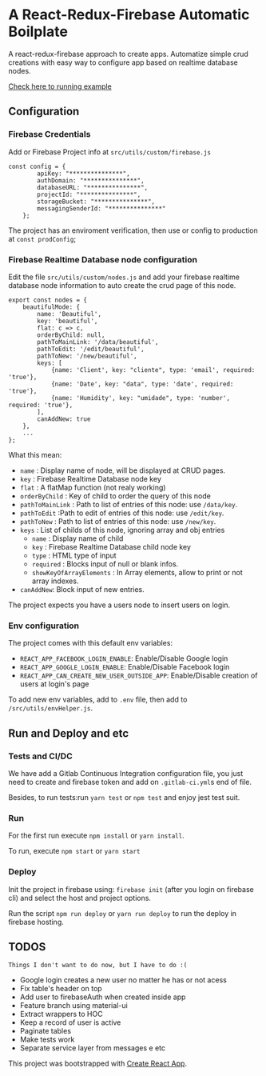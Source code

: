 # A React-Redux-Firebase Automatic Boilplate

A react-redux-firebase approach to create apps. Automatize simple crud creations with easy way to configure app based on realtime database nodes.

[Check here to running example](https://react-redux-firebase-ex.firebaseapp.com)

## Configuration

### Firebase Credentials

Add or Firebase Project info at `src/utils/custom/firebase.js`

```
const config = {
        apiKey: "***************",
        authDomain: "***************",
        databaseURL: "***************",
        projectId: "***************",
        storageBucket: "***************",
        messagingSenderId: "***************"
    };
```

The project has an enviroment verification, then use or config to production at `const prodConfig`;

### Firebase Realtime Database node configuration

Edit the file `src/utils/custom/nodes.js` and add your firebase realtime database node information to auto create the crud page of this node.

```
export const nodes = {
    beautifulMode: {
        name: 'Beautiful',
        key: 'beautiful',
        flat: c => c,
        orderByChild: null,
        pathToMainLink: '/data/beautiful',
        pathToEdit: '/edit/beautiful',
        pathToNew: '/new/beautiful',
        keys: [
            {name: 'Client', key: "cliente", type: 'email', required: 'true'},
            {name: 'Date', key: "data", type: 'date', required: 'true'},
            {name: 'Humidity', key: "umidade", type: 'number', required: 'true'},
        ],
        canAddNew: true
    },
    ...
};
```

What this mean:

- `name` : Display name of node, will be displayed at CRUD pages.
- `key` : Firebase Realtime Database node key
- `flat` : A flatMap function (not realy working)
- `orderByChild` : Key of child to order the query of this node
- `pathToMainLink` : Path to list of entries of this node: use `/data/key`.
- `pathToEdit` :Path to edit of entries of this node: use `/edit/key`.
- `pathToNew` : Path to list of entries of this node: use `/new/key`.
- `keys` :  List of childs of this node, ignoring array and obj entries
    - `name` : Display name of child
    - `key` : Firebase Realtime Database child node key
    - `type` : HTML type of input
    - `required` : Blocks input of null or blank infos.
    - `showKeyOfArrayElements` : In Array elements, allow to print or not array indexes.
- `canAddNew`: Block input of new entries.

The project expects you have a users node to insert users on login.

### Env configuration

The project comes with this default env variables:

- `REACT_APP_FACEBOOK_LOGIN_ENABLE`: Enable/Disable Google login
- `REACT_APP_GOOGLE_LOGIN_ENABLE`:  Enable/Disable Facebook login
- `REACT_APP_CAN_CREATE_NEW_USER_OUTSIDE_APP`:  Enable/Disable creation of users at login's page

To add new env variables, add to `.env` file, then add to `/src/utils/envHelper.js`.

## Run and Deploy and etc

### Tests and CI/DC

We have add a Gitlab Continuous Integration configuration file, you just need to create and firebase token and add on `.gitlab-ci.yml`s end of file.

Besides, to run tests:run `yarn test` or `npm test` and enjoy jest test suit.

### Run
For the first run execute `npm install` or `yarn install`.

To run, execute `npm start` or `yarn start`


### Deploy
Init the project in firebase using: `firebase init` (after you login on firebase cli) and select the host and project options.

Run the script `npm run deploy` or `yarn run deploy` to run the deploy in firebase hosting.

## TODOS

`Things I don't want to do now, but I have to do :(`

- Google login creates a new user no matter he has or not acess
- Fix table's header on top
- Add user to firebaseAuth when created inside app
- Feature branch using material-ui
- Extract wrappers to HOC
- Keep a record of user is active
- Paginate tables
- Make tests work
- Separate service layer from messages e etc

This project was bootstrapped with [Create React App](https://github.com/facebookincubator/create-react-app).

